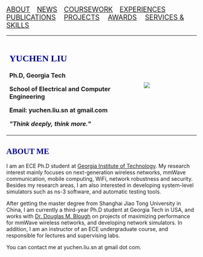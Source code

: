 [<u><font size='4'>ABOUT</font></u>](#j1) &emsp;[<u><font size='4'>NEWS</font></u>](https://yuchen-sh.github.io/News) &emsp;[<u><font size='4'>COURSEWORK</font></u>](https://yuchen-sh.github.io/Coursework) &emsp;[<u><font size='4'>EXPERIENCES</font></u>](https://yuchen-sh.github.io/EXPERIENCES) &emsp;[<u><font size='4'>PUBLICATIONS</font></u>](https://yuchen-sh.github.io/Recent-Publications/) &emsp; [<u><font size='4'>PROJECTS</font></u>](https://yuchen-sh.github.io/Projects/) &emsp; [<u><font size='4'>AWARDS</font></u>](https://yuchen-sh.github.io/AWARDS) &emsp; [<u><font size='4'>SERVICES & SKILLS</font></u>](https://yuchen-sh.github.io/SERVICES-SKILLS)

<table border="0">
     <tr>
          <td width="60%">
            <h1><font face="Times" size='5' color='darkblue'>YUCHEN LIU</font></h1>
            <p><b>Ph.D, Georgia Tech</b></p>
            <p><b>School of Electrical and Computer Engineering</b></p>  
            <p><b>Email: yuchen.liu.sn at gmail.com</b></p>
            <p><b><i>"Think deeply, think more."</i></b></p>
          </td>
          <td width="25%">
            <head>   
            <style>   
               #img1{transform:rotate(0deg);}
            </style>
            </head>     
            <img id="img1" src="/photo_2_small.png">
          </td>
     </tr>
</table>



## <span id="j1"><font color='darkblue' face="Georgia">ABOUT ME</font></span>
I am an ECE Ph.D student at [Georgia Institute of Technology](https://www.gatech.edu/). My research interest mainly focuses on next-generation wireless networks, mmWave communication, mobile computing, WiFi, network robustness and security. Besides my research areas, I am also interested in developing system-level simulators such as ns-3 software, and automatic testing tools.
               
After getting the master degree from Shanghai Jiao Tong University in China, I am currently a third-year Ph.D student at Georgia Tech in USA, and works with [Dr. Douglas M. Blough](http://blough.ece.gatech.edu/) on projects of maximizing performance for mmWave wireless networks, and developing network simulators. In addition, I am an instructor of an ECE undergraduate course, and responsible for lectures and supervising labs.

You can contact me at yuchen.liu.sn at gmail dot com.



